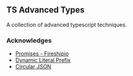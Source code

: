 ## TS Advanced Types

A collection of advanced typescript techniques.

### Acknowledges

-   [Promises - Fireshipio](https://www.youtube.com/watch?v=ITogH7lJTyE)
-   [Dynamic Literal Prefix](https://www.youtube.com/watch?v=iCEJY9XpfG8)
-   [Circular JSON](https://developer.mozilla.org/en-US/docs/Web/JavaScript/Reference/Errors/Cyclic_object_value#examples)
